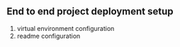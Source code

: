 ## End to end project deployment setup

1. virtual environment configuration
2. readme configuration

